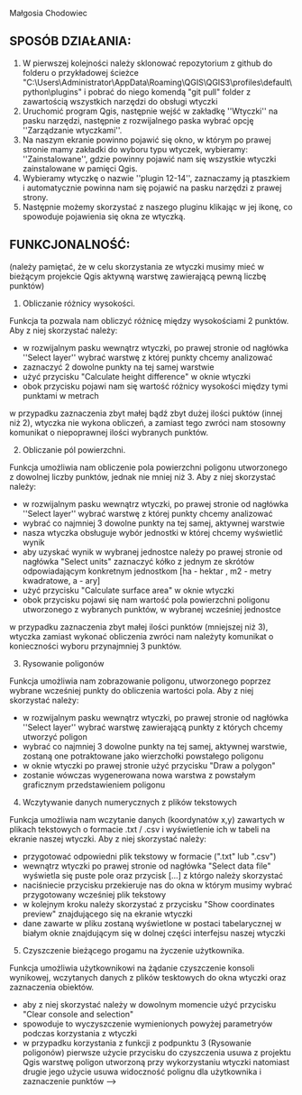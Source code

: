 Małgosia Chodowiec
## SPOSÓB DZIAŁANIA:


1. W pierwszej kolejności należy sklonować repozytorium z github do folderu o przykładowej ścieżce "C:\Users\Administrator\AppData\Roaming\QGIS\QGIS3\profiles\default\python\plugins" i pobrać do niego komendą "git pull" folder z zawartością wszystkich narzędzi do obsługi wtyczki
2. Uruchomić program Qgis, następnie wejść w zakładkę ''Wtyczki'' na pasku narzędzi, następnie z rozwijalnego paska wybrać opcję ''Zarządzanie wtyczkami''.
3. Na naszym ekranie powinno pojawić się okno, w którym po prawej stronie mamy zakładki do wyboru typu wtyczek, wybieramy: ''Zainstalowane'', gdzie powinny pojawić nam się wszystkie wtyczki zainstalowane w pamięci Qgis.
4. Wybieramy wtyczkę o nazwie ''plugin 12-14'', zaznaczamy ją ptaszkiem i automatycznie powinna nam się pojawić na pasku narzędzi z prawej strony.
5. Następnie możemy skorzystać z naszego pluginu klikając w jej ikonę, co spowoduje pojawienia się okna ze wtyczką.



## FUNKCJONALNOŚĆ:

(należy pamiętać, że w celu skorzystania ze wtyczki musimy mieć w bieżącym projekcie Qgis aktywną warstwę zawierającą pewną liczbę punktów) 



1. Obliczanie różnicy wysokości. 

Funkcja ta pozwala nam  obliczyć różnicę między wysokościami 2 punktów.
Aby z niej skorzystać należy:
- w rozwijalnym pasku wewnątrz wtyczki, po prawej stronie od nagłówka ''Select layer'' wybrać warstwę z której punkty chcemy analizować
- zaznaczyć 2 dowolne punkty na tej samej warstwie
- użyć przycisku "Calculate height difference" w oknie wtyczki
- obok przycisku pojawi nam się wartość różnicy wysokości między tymi punktami w metrach

w przypadku zaznaczenia zbyt małej bądź zbyt dużej ilości puktów (innej niż 2), wtyczka nie wykona obliczeń, a zamiast tego zwróci nam stosowny komunikat o niepoprawnej ilości wybranych punktów.



2. Obliczanie pól powierzchni.

Funkcja umożliwia nam obliczenie pola powierzchni poligonu utworzonego z dowolnej liczby punktów, jednak nie mniej niż 3.
Aby z niej skorzystać należy:
- w rozwijalnym pasku wewnątrz wtyczki, po prawej stronie od nagłówka ''Select layer'' wybrać warstwę z której punkty chcemy analizować
- wybrać co najmniej 3 dowolne punkty na tej samej, aktywnej warstwie
- nasza wtyczka obsługuje wybór jednostki w której chcemy wyświetlić wynik
- aby uzyskać wynik w wybranej jednostce należy po prawej stronie od nagłówka "Select units" zaznaczyć kółko z jednym ze skrótów odpowiadającym konkretnym jednostkom [ha - hektar , m2 - metry kwadratowe, a - ary]
- użyć przycisku "Calculate surface area" w oknie wtyczki
- obok przycisku pojawi się nam wartość pola powierzchni poligonu utworzonego z wybranych punktów, w wybranej wcześniej jednostce

w przypadku zaznaczenia zbyt małej ilości punktów (mniejszej niż 3), wtyczka zamiast wykonać obliczenia zwróci nam należyty komunikat o konieczności wyboru przynajmniej 3 punktów.



3. Rysowanie poligonów 

Funkcja umożliwia nam zobrazowanie poligonu, utworzonego poprzez wybrane wcześniej punkty do obliczenia wartości pola.
Aby z niej skorzystać należy:
- w rozwijalnym pasku wewnątrz wtyczki, po prawej stronie od nagłówka ''Select layer'' wybrać warstwę zawierającą punkty z których chcemy utworzyć poligon
- wybrać co najmniej 3 dowolne punkty na tej samej, aktywnej warstwie, zostaną one potraktowane jako wierzchołki powstałego poligonu
- w oknie wtyczki po prawej stronie użyć przycisku "Draw a polygon"
- zostanie wówczas wygenerowana nowa warstwa z powstałym graficznym przedstawieniem poligonu
	


4. Wczytywanie danych numerycznych z plików tekstowych

Funkcja umożliwia nam wczytanie danych (koordynatów x,y) zawartych w plikach tekstowych o formacie .txt / .csv i wyświetlenie ich w tabeli na ekranie naszej wtyczki.
Aby z niej skorzystać należy:
- przygotować odpowiedni plik tekstowy w formacie (".txt" lub ".csv")
- wewnątrz wtyczki po prawej stronie od nagłówka "Select data file" wyświetla się puste pole oraz przycisk [...] z którgo należy skorzystać
- naciśniecie przycisku przekieruje nas do okna w którym musimy wybrać przygotowany wcześniej plik tekstowy
- w kolejnym kroku należy skorzystać z przycisku "Show coordinates preview" znajdującego się na ekranie wtyczki
- dane zawarte w pliku zostaną wyświetlone w postaci tabelarycznej w białym oknie znajdującym się w dolnej części interfejsu naszej wtyczki
	


5. Czyszczenie bieżącego progamu na życzenie użytkownika.

Funkcja umożliwia użytkownikowi na żądanie czyszczenie konsoli wynikowej, wczytanych danych z plików tesktowych do okna wtyczki oraz zaznaczenia obiektów.
- aby z niej skorzystać należy w dowolnym momencie użyć przycisku "Clear console and selection" 
- spowoduje to wyczyszczenie wymienionych powyżej parametryów podczas korzystania z wtyczki 
- w przypadku korzystania z funkcji z podpunktu 3 (Rysowanie poligonów) pierwsze użycie przycisku do czyszczenia usuwa z projektu Qgis warstwę poligon utworzoną przy wykorzystaniu wtyczki natomiast drugie jego użycie usuwa widoczność polignu dla użytkownika i zaznaczenie punktów -->

